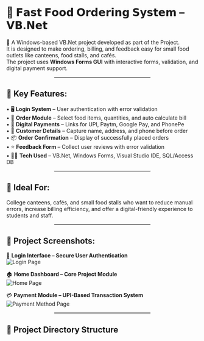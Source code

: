 # 🍔 𝗙𝗮𝘀𝘁 𝗙𝗼𝗼𝗱 𝗢𝗿𝗱𝗲𝗿𝗶𝗻𝗴 𝗦𝘆𝘀𝘁𝗲𝗺 – 𝗩𝗕.𝗡𝗲𝘁

🚀 A Windows-based VB.Net project developed as part of the Project.  
It is designed to make ordering, billing, and feedback easy for small food outlets like canteens, food stalls, and cafés.  
The project uses **Windows Forms GUI** with interactive forms, validation, and digital payment support.

<hr style="border:0.5px solid #ccc; width:50%; margin:auto;">

## 🔧 Key Features:

• 🖥 **Login System** – User authentication with error validation <br>
• 🍟 **Order Module** – Select food items, quantities, and auto calculate bill <br>
• 💸 **Digital Payments** – Links for UPI, Paytm, Google Pay, and PhonePe <br>
• 📝 **Customer Details** – Capture name, address, and phone before order <br>
• 📦 **Order Confirmation** – Display of successfully placed orders <br>
• ⭐ **Feedback Form** – Collect user reviews with error validation <br>
• 👨‍💻 **Tech Used** – VB.Net, Windows Forms, Visual Studio IDE, SQL/Access DB <br>

<hr style="border:0.5px solid #ccc; width:50%; margin:auto;">

## 🎯 Ideal For:

College canteens, cafés, and small food stalls who want to reduce manual errors, increase billing efficiency, and offer a digital-friendly experience to students and staff.

<hr style="border:0.5px solid #ccc; width:50%; margin:auto;">

## 📸 Project Screenshots:

🔐 **Login Interface – Secure User Authentication**  
![Login Page](https://github.com/user-attachments/assets/12d3a029-7842-477e-b597-26315f329fea)

🏠 **Home Dashboard – Core Project Module**  
![Home Page](https://github.com/user-attachments/assets/dfbc4879-ce19-4fa6-ad23-7e1faea8b45f)

💳 **Payment Module – UPI-Based Transaction System**  
![Payment Method Page](https://github.com/user-attachments/assets/90b54a7e-f455-402f-a3ff-9640ecea2df1)

<hr style="border:0.5px solid #ccc; width:50%; margin:auto;">

## 📂 Project Directory Structure

```bash

